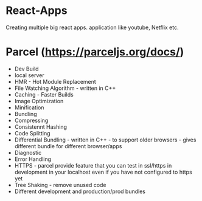 # React-Apps

Creating multiple big react apps. application like youtube, Netflix etc.

# Parcel (https://parceljs.org/docs/)

- Dev Build
- local server
- HMR - Hot Module Replacement
- File Watching Algorithm - written in C++
- Caching - Faster Builds
- Image Optimization
- Minification
- Bundling
- Compressing
- Consistennt Hashing
- Code Splitting
- Differential Bundling - written in C++ - to support older browsers - gives different bundle for different browser/apps
- Diagnostic
- Error Handling
- HTTPS - parcel provide feature that you can test in ssl/https in development in your localhost even if you have not configured to https yet
- Tree Shaking - remove unused code
- Different development and production/prod bundles

